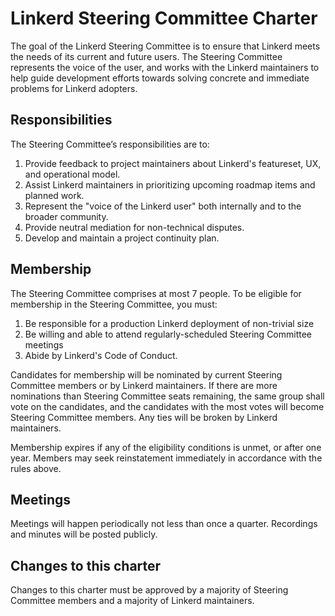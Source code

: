 # Linkerd Steering Committee Charter

The goal of the Linkerd Steering Committee is to ensure that Linkerd meets the
needs of its current and future users. The Steering Committee represents the
voice of the user, and works with the Linkerd maintainers to help guide
development efforts towards solving concrete and immediate problems for Linkerd
adopters.

## Responsibilities

The Steering Committee’s responsibilities are to:

1. Provide feedback to project maintainers about Linkerd's featureset, UX, and
   operational model.
2. Assist Linkerd maintainers in prioritizing upcoming roadmap items and
   planned work.
3. Represent the "voice of the Linkerd user" both internally and to the broader
   community.
4. Provide neutral mediation for non-technical disputes.
5. Develop and maintain a project continuity plan.

## Membership

The Steering Committee comprises at most 7 people. To be eligible for
membership in the Steering Committee, you must:

1. Be responsible for a production Linkerd deployment of non-trivial size
2. Be willing and able to attend regularly-scheduled Steering Committee
   meetings
3. Abide by Linkerd's Code of Conduct.

Candidates for membership will be nominated by current Steering Committee
members or by Linkerd maintainers. If there are more nominations than Steering
Committee seats remaining, the same group shall vote on the candidates, and the
candidates with the most votes will become Steering Committee members. Any ties
will be broken by Linkerd maintainers.

Membership expires if any of the eligibility conditions is unmet, or after one
year. Members may seek reinstatement immediately in accordance with the rules
above.

## Meetings

Meetings will happen periodically not less than once a quarter. Recordings and
minutes will be posted publicly.

## Changes to this charter

Changes to this charter must be approved by a majority of Steering Committee
members and a majority of Linkerd maintainers.
